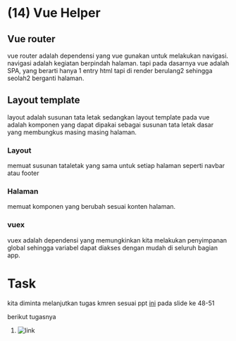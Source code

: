 # (14) Vue Helper

## Vue router

vue router adalah dependensi yang vue gunakan untuk melakukan navigasi.
navigasi adalah kegiatan berpindah halaman. tapi pada dasarnya vue adalah SPA, yang berarti hanya 1 entry html tapi di render berulang2 sehingga seolah2 berganti halaman.

## Layout template

layout adalah susunan tata letak sedangkan layout template pada vue adalah komponen yang dapat dipakai sebagai susunan tata letak dasar yang membungkus masing masing halaman.

### Layout

memuat susunan tataletak yang sama untuk setiap halaman seperti navbar atau footer

### Halaman

memuat komponen yang berubah sesuai konten halaman.

### vuex

vuex adalah dependensi yang memungkinkan kita melakukan penyimpanan global sehingga variabel dapat diakses dengan mudah di seluruh bagian app.

# Task

kita diminta melanjutkan tugas kmren sesuai ppt [ini](https://docs.google.com/presentation/d/1vIg9QGpVCP-5p7dXrPikuk2OuxAThkV0eYn8NfKZNWM/edit) pada slide ke 48-51

berikut tugasnya

1. ![link](/praktikum/)
